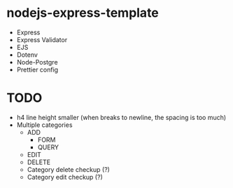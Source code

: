 # nodejs-express-template

-   Express
-   Express Validator
-   EJS
-   Dotenv
-   Node-Postgre
-   Prettier config

# TODO
- h4 line height smaller (when breaks to newline, the spacing is too much)
- Multiple categories 
    - ADD
        - FORM
        - QUERY
    - EDIT
    - DELETE
    - Category delete checkup (?)
    - Category edit checkup (?)